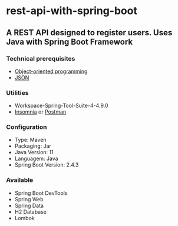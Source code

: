 # rest-api-with-spring-boot

## A REST API designed to register users. Uses Java with Spring Boot Framework

### Technical prerequisites
<ul>
  <li><a href="https://en.wikipedia.org/wiki/Object-oriented_programming">Object-oriented programming<a/></li>
  <li><a href="https://en.wikipedia.org/wiki/JSON">JSON<a/></li>
</ul>

### Utilities
<ul>
  <li>Workspace-Spring-Tool-Suite-4-4.9.0</li>
  <li><a href="https://insomnia.rest/download">Insomnia<a/> or <a href="https://www.postman.com/">Postman<a/></li>
</ul>


### Configuration

<ul>
  <li>Type: Maven</li>
  <li>Packaging: Jar</li>
  <li>Java Version: 11</li>
  <li>Languagem: Java</li>
  <li>Spring Boot Version: 2.4.3</li>
 </ul>


### Available

<ul>
  <li>Spring Boot DevTools </li>
  <li>Spring Web</li>
  <li>Spring Data</li>
  <li>H2 Database</li>
  <li>Lombok</li>
</ul>



